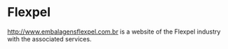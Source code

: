 # Flexpel

http://www.embalagensflexpel.com.br is a website of the Flexpel industry with the associated services.
